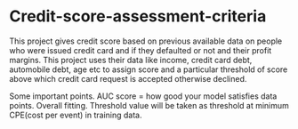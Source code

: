 # Credit-score-assessment-criteria

This project gives credit score based on previous available data on people who were issued credit card and if they defaulted or not and their profit margins.
This project uses their data like income, credit card debt, automobile debt, age etc to assign score and a particular threshold of score above which credit card request is accepted otherwise declined.

Some important points.
AUC score = how good your model satisfies data points. Overall fitting.
Threshold value will be taken as threshold at minimum CPE(cost per event) in training data.

